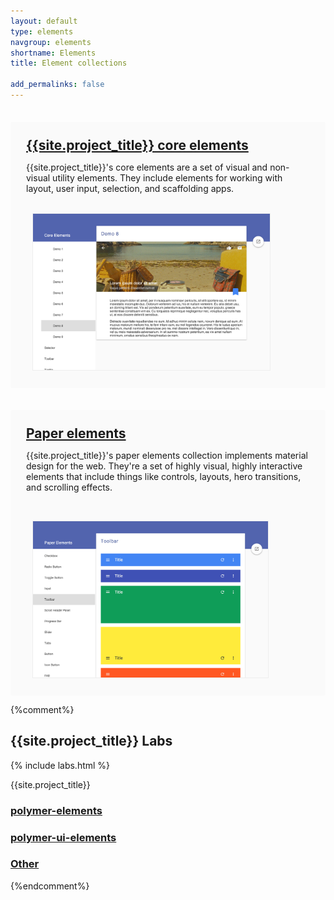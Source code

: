 ```yaml
---
layout: default
type: elements
navgroup: elements
shortname: Elements
title: Element collections

add_permalinks: false
---
```


<style>
.panel {
  margin-top: 2.5em;
  padding: 25px;
  border-radius: 3px;
  background-color: #fafafa;
}
.panel img {
  max-height: 250px;
  border: 1px solid #eee;
  margin-left: 10px;
}
.panel paper-button {
  margin-right: 15px;
  background-color: #fff;
}
.panel h2 {
  margin: 0 !important;
}
</style>

<div horizontal layout start class="panel">
  <!-- <paper-shadow z="1"></paper-shadow> -->
  <section flex layout vertical>
    <h2><a href="/docs/elements/core-elements.html#core-ajax">{{site.project_title}} core elements</a></h2>
    <p>{{site.project_title}}'s core elements are a set of visual and non-visual utility elements. They include elements for working with layout, user input, selection, and scaffolding apps.</p>
    <div horizontal layout>
      <a href="/docs/elements/core-elements.html#core-ajax">
        <paper-button label="Docs"></paper-button>
      </a>
      <a href="/components/core-elements/demo.html#core-scroll-header-panel">
        <paper-button label="Demos"></paper-button>
      </a>
    </div>
  </section>
  <a href="/components/core-elements/demo.html#core-scroll-header-panel" target="_blank">
    <img src="/images/sampler-core.png">
  </a>
</div>

<div horizontal layout center class="panel">
  <!-- <paper-shadow z="1"></paper-shadow> -->
  <section flex>
    <h2><a href="/docs/elements/paper-elements.html#paper-button">Paper elements</a></h2>
    <p>{{site.project_title}}'s paper elements collection implements material design for the web. They're a set of highly visual, highly interactive elements that include things like controls, layouts, hero transitions, and scrolling effects.</p>
    <p>
      <a href="/docs/elements/paper-elements.html#paper-button">
        <paper-button label="Docs"></paper-button>
      </a>
      <a href="/components/paper-elements/demo.html#core-toolbar">
        <paper-button label="Demos"></paper-button>
      </a>
    </p>
  </section> 
  <a href="/components/paper-elements/demo.html#core-toolbar" target="_blank">
    <img src="/images/sampler-paper.png">
  </a>
</div>

{%comment%}
## {{site.project_title}} Labs

{% include labs.html %}

{{site.project_title}}

### [polymer-elements](polymer-elements.html)

### [polymer-ui-elements](polymer-ui-elements.html)

### [Other](other.html)
{%endcomment%}